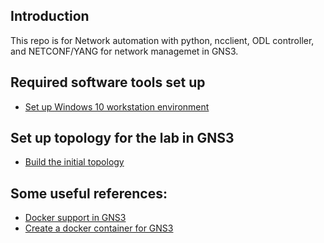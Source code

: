 ## Introduction
This repo is for Network automation with python, ncclient,
 ODL controller, and NETCONF/YANG for network managemet 
 in GNS3. 
 
## Required software tools set up
- [Set up Windows 10 workstation environment](/Topology/00_setup_Windows10_environment.ipynb)

## Set up topology for the lab in GNS3
- [Build the initial topology](/Topology/00_build_topology.ipynb)

## Some useful references:
 
- [Docker support in GNS3](https://docs.gns3.com/1KGkv1Vm5EgeDusk1qS1svacpuQ1ZUQSVK3XqJ01WKGc/index.html#h.7s4z7hjkewuv)
- [Create a docker container for GNS3](https://docs.gns3.com/14EmmKdryY3FiMOQEclSyHQ3MUlycDGE_DwNPC8L4GIc/index.html)